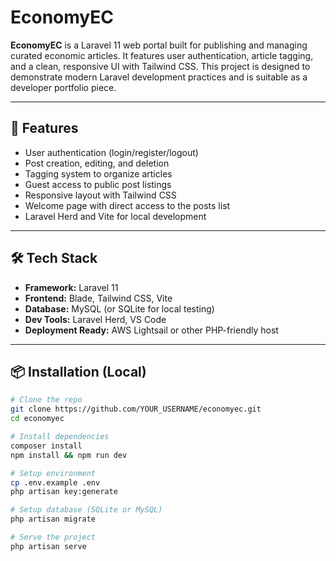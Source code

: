 # EconomyEC

**EconomyEC** is a Laravel 11 web portal built for publishing and managing curated economic articles. It features user authentication, article tagging, and a clean, responsive UI with Tailwind CSS. This project is designed to demonstrate modern Laravel development practices and is suitable as a developer portfolio piece.

---

## 🚀 Features

- User authentication (login/register/logout)
- Post creation, editing, and deletion
- Tagging system to organize articles
- Guest access to public post listings
- Responsive layout with Tailwind CSS
- Welcome page with direct access to the posts list
- Laravel Herd and Vite for local development

---

## 🛠️ Tech Stack

- **Framework:** Laravel 11
- **Frontend:** Blade, Tailwind CSS, Vite
- **Database:** MySQL (or SQLite for local testing)
- **Dev Tools:** Laravel Herd, VS Code
- **Deployment Ready:** AWS Lightsail or other PHP-friendly host

---

## 📦 Installation (Local)

```bash
# Clone the repo
git clone https://github.com/YOUR_USERNAME/economyec.git
cd economyec

# Install dependencies
composer install
npm install && npm run dev

# Setup environment
cp .env.example .env
php artisan key:generate

# Setup database (SQLite or MySQL)
php artisan migrate

# Serve the project
php artisan serve
